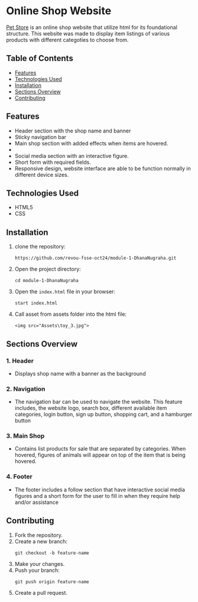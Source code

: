 # Online Shop Website

[Pet Store](https://dhananugraha.github.io/Revou-Module-1-Assignment/) is an online shop website that utilize html for its foundational structure. This website was made to display item listings of various products with different categoties to choose from.

## Table of Contents

- [Features](#features)
- [Technologies Used](#technologies-used)
- [Installation](#installation)
- [Sections Overview](#sections-overview)
- [Contributing](#contributing)

## Features
- Header section with the shop name and banner
- Sticky navigation bar 
- Main shop section with added effects when items are hovered.
- 
- Social media section with an interactive figure.
- Short form with required fields.
- Responsive design, website interface are able to be function normally in different device sizes.

## Technologies Used
- HTML5
- CSS

## Installation

1. clone the repository:
    ```
    https://github.com/revou-fsse-oct24/module-1-DhanaNugraha.git
    ```
2. Open the project directory:
    ```
    cd module-1-DhanaNugraha
    ```
3. Open the `index.html` file in your browser:
    ```
    start index.html
    ```
4. Call asset from assets folder into the html file:
    ```
    <img src="Assets\toy_3.jpg">
    ```

## Sections Overview
### 1. Header
- Displays shop name with a banner as the background

### 2. Navigation
- The navigation bar can be used to navigate the website. This feature includes, the website logo, search box, different available item categories, login button, sign up button, shopping cart, and a hamburger button

### 3. Main Shop
- Contains list products for sale that are separated by categories. When hovered, figures of animals will appear on top of the item that is being hovered.

### 4. Footer
- The footer includes a follow section that have interactive social media figures and a short form for the user to fill in when they require help and/or assistance

## Contributing
1. Fork the repository.
2. Create a new branch: 
   ```
   git checkout -b feature-name
   ```
3. Make your changes.
4. Push your branch: 
    ```
    git push origin feature-name
    ```
5. Create a pull request.

